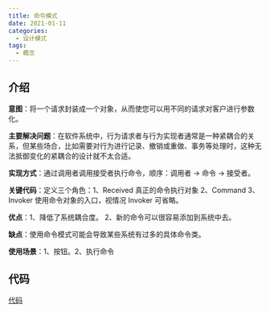 ```yaml
---
title: 命令模式
date: 2021-01-11
categories:
  - 设计模式
tags:
  - 概念
---
```


## 介绍

**意图**：将一个请求封装成一个对象，从而使您可以用不同的请求对客户进行参数化。

**主要解决问题**：在软件系统中，行为请求者与行为实现者通常是一种紧耦合的关系，但某些场合，比如需要对行为进行记录、撤销或重做、事务等处理时，这种无法抵御变化的紧耦合的设计就不太合适。

**实现方式**：通过调用者调用接受者执行命令，顺序：调用者 → 命令 → 接受者。

**关键代码**：定义三个角色：1、Received 真正的命令执行对象 2、Command 3、Invoker 使用命令对象的入口，视情况 Invoker 可省略。

**优点**：1、降低了系统耦合度。 2、新的命令可以很容易添加到系统中去。

**缺点**：使用命令模式可能会导致某些系统有过多的具体命令类。

**使用场景**：1、按钮。2、执行命令

## 代码

[代码](https://github.com/syfxlin/code/blob/master/design-pattern-java/src/main/java/me/ixk/design_pattern/command)
